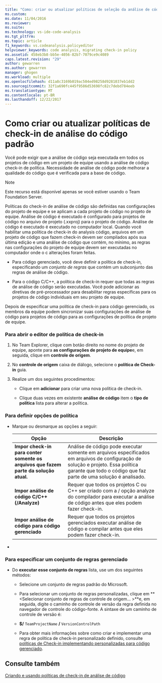 ```yaml
---
title: "Como: criar ou atualizar políticas de seleção da análise de código padrão | Microsoft Docs"
ms.custom: 
ms.date: 11/04/2016
ms.reviewer: 
ms.suite: 
ms.technology: vs-ide-code-analysis
ms.tgt_pltfrm: 
ms.topic: article
f1_keywords: vs.codeanalysis.policyeditor
helpviewer_keywords: code analysis, migrating check-in policy
ms.assetid: 458eb3b8-bb5e-4056-82b7-7079ce9c4089
caps.latest.revision: "29"
author: gewarren
ms.author: gewarren
manager: ghogen
ms.workload: multiple
ms.openlocfilehash: d11a8c3169b019ac504ed98258d9281037eb1dd2
ms.sourcegitcommit: 32f1a690fc445f9586d53698fc82c7debd784eeb
ms.translationtype: MT
ms.contentlocale: pt-BR
ms.lasthandoff: 12/22/2017
---
```

# <a name="how-to-create-or-update-standard-code-analysis-check-in-policies"></a>Como criar ou atualizar políticas de check-in de análise do código padrão
Você pode exigir que a análise de código seja executada em todos os projetos de código em um projeto de equipe usando a análise de código check-in de política. Necessidade de análise de código pode melhorar a qualidade do código que é verificada para a base de código.  
  
> [!NOTE]
>  Este recurso está disponível apenas se você estiver usando o Team Foundation Server.  
  
 Políticas do check-in de análise de código são definidas nas configurações do projeto de equipe e se aplicam a cada projeto de código no projeto de equipe. Análise de código é executado é configurado para projetos de código no arquivo de projeto (.xxproj) para o projeto de código. Análise de código é executado é executado no computador local. Quando você habilitar uma política de check-in do analysis código, arquivos em um projeto de código que fazem check-in devem ser compilados após sua última edição e uma análise de código que contém, no mínimo, as regras nas configurações do projeto de equipe devem ser executadas no computador onde o c alterações foram feitas.  
  
-   Para código gerenciado, você deve definir a política de check-in, especificando um *conjunto de regras* que contém um subconjunto das regras de análise de código.  
  
-   Para o código C/C++, a política de check-in requer que todas as regras de análise de código serão executadas. Você pode adicionar as diretivas de pré-processador para desabilitar regras específicas para os projetos de código individuais em seu projeto de equipe.  
  
 Depois de especificar uma política de check-in para código gerenciado, os membros da equipe podem sincronizar suas configurações de análise de código para projetos de código para as configurações de política de projeto de equipe.  
  
### <a name="to-open-the-check-in-policy-editor"></a>Para abrir o editor de política de check-in  
  
1.  No Team Explorer, clique com botão direito no nome do projeto de equipe, aponte para **as configurações de projeto de equipe**e, em seguida, clique em **controle de origem**.  
  
2.  No **controle de origem** caixa de diálogo, selecione o **política de Check-in** guia.  
  
3.  Realize um dos seguintes procedimentos:  
  
    -   Clique em **adicionar** para criar uma nova política de check-in.  
  
    -   Clique duas vezes em existente **análise de código** item o **tipo de política** lista para alterar a política.  
  
### <a name="to-set-policy-options"></a>Para definir opções de política  
  
-   Marque ou desmarque as opções a seguir:  
  
    |Opção|Descrição|  
    |------------|-----------------|  
    |**Impor check-in para conter somente os arquivos que fazem parte da solução atual.**|Análise de código pode executar somente em arquivos especificados em arquivos de configuração de solução e projeto. Essa política garante que todo o código que faz parte de uma solução é analisado.|  
    |**Impor análise de código C/C++ (/Analyze)**|Requer que todos os projetos C ou C++ ser criado com a / opção analyze do compilador para executar a análise de código antes que eles podem fazer check-in.|  
    |**Impor análise de código para código gerenciado**|Requer que todos os projetos gerenciados executar análise de código e compilar antes que eles podem fazer check-in.|  
  
-  
  
### <a name="to-specify-a-managed-rule-set"></a>Para especificar um conjunto de regras gerenciado  
  
-   Do **executar esse conjunto de regras** lista, use um dos seguintes métodos:  
  
    -   Selecione um conjunto de regras padrão do Microsoft.  
  
    -   Para selecionar um conjunto de regras personalizadas, clique em  **\<Selecionar conjunto de regras de controle de origem... >**e, em seguida, digite o caminho de controle de versão da regra definida no navegador de controle do código-fonte. A sintaxe de um caminho de controle de versão é:  
  
    -   **$/** `TeamProjectName` **/** `VersionControlPath`  
  
    -   Para obter mais informações sobre como criar e implementar uma regra de política de check-in personalizado definido, consulte [políticas de Check-in implementando personalizadas para código gerenciado](../code-quality/implementing-custom-code-analysis-check-in-policies-for-managed-code.md).  
  
## <a name="see-also"></a>Consulte também  
 [Criando e usando políticas de check-in de análise de código](../code-quality/creating-and-using-code-analysis-check-in-policies.md)